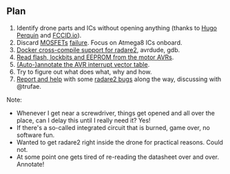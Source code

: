 Plan
----

1. Identify drone parts and ICs without opening anything (thanks to [Hugo Perquin][hugo_perquin] and [FCCID.io][fccid_io]).
2. Discard [MOSFETs][mosfet_datasheet] [failure][dead_mosfets]. Focus on Atmega8 ICs onboard.
3. [Docker cross-compile support for radare2][cross_compile], avrdude, gdb.
4. [Read flash, lockbits and EEPROM from the motor AVRs][brainblog_ardrone].
5. [(Auto-)annotate the AVR interrupt vector table][avr_interrupts].
6. Try to figure out what does what, why and how.
7. [Report and help][radare_issues] with some [radare2 bugs][radare_PRs] along the way, discussing with @trufae.

[dead_mosfets]: https://community.parrot.com/t5/AR-Drone-2/Cause-of-motor-ESC-failure-confirmed/td-p/33995
[mosfet_datasheet]: http://www.diodes.com/_files/datasheets/ds32152.pdf
[hugo_perquin]: http://blog.perquin.com/blog/ardrone-motor-controller/
[fccid_io]: https://fccid.io/RKXMYKONOS
[cross_compile]: http://radare.today/posts/dockcross/
[brainblog_ardrone]: http://blogs.nopcode.org/brainstorm/2016/06/10/the-right-to-repair-my-drone
[avr_interrupts]: https://github.com/radare/radare2/pull/5247
[radare_PRs]: https://github.com/radare/radare2/pulls?q=is%3Apr+author%3Abrainstorm
[radare_issues]: https://github.com/radare/radare2/issues?q=is%3Aissue+author%3Abrainstorm

Note:
* Whenever I get near a screwdriver, things get opened and all over the place, can I delay this until I really need it? Yes!
* If there's a so-called integrated circuit that is burned, game over, no software fun.
* Wanted to get radare2 right inside the drone for practical reasons. Could not.
* At some point one gets tired of re-reading the datasheet over and over. Annotate!
